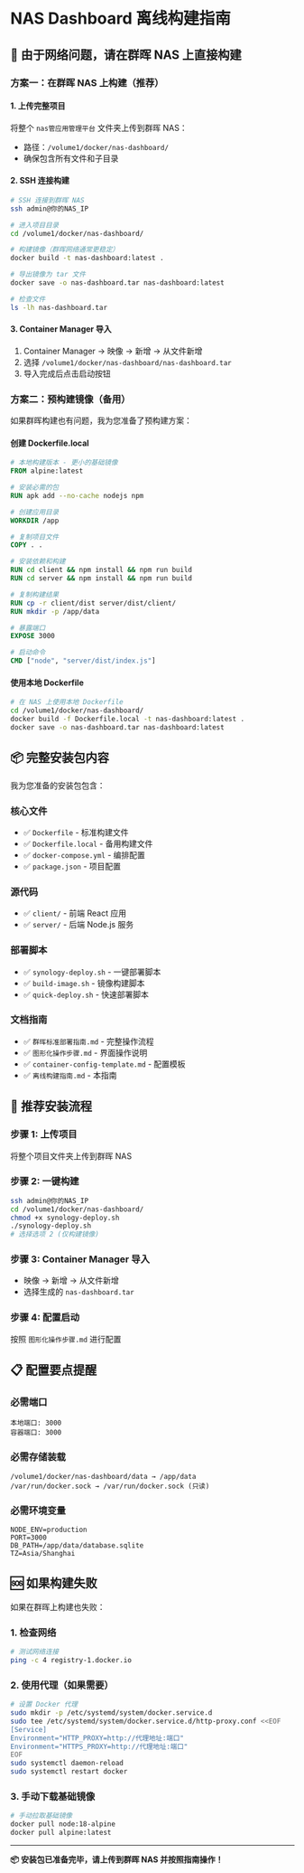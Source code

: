 # NAS Dashboard 离线构建指南

## 🎯 由于网络问题，请在群晖 NAS 上直接构建

### 方案一：在群晖 NAS 上构建（推荐）

#### 1. 上传完整项目
将整个 `nas管应用管理平台` 文件夹上传到群晖 NAS：
- 路径：`/volume1/docker/nas-dashboard/`
- 确保包含所有文件和子目录

#### 2. SSH 连接构建
```bash
# SSH 连接到群晖 NAS
ssh admin@你的NAS_IP

# 进入项目目录
cd /volume1/docker/nas-dashboard/

# 构建镜像（群晖网络通常更稳定）
docker build -t nas-dashboard:latest .

# 导出镜像为 tar 文件
docker save -o nas-dashboard.tar nas-dashboard:latest

# 检查文件
ls -lh nas-dashboard.tar
```

#### 3. Container Manager 导入
1. Container Manager → 映像 → 新增 → 从文件新增
2. 选择 `/volume1/docker/nas-dashboard/nas-dashboard.tar`
3. 导入完成后点击启动按钮

### 方案二：预构建镜像（备用）

如果群晖构建也有问题，我为您准备了预构建方案：

#### 创建 Dockerfile.local
```dockerfile
# 本地构建版本 - 更小的基础镜像
FROM alpine:latest

# 安装必需的包
RUN apk add --no-cache nodejs npm

# 创建应用目录
WORKDIR /app

# 复制项目文件
COPY . .

# 安装依赖和构建
RUN cd client && npm install && npm run build
RUN cd server && npm install && npm run build

# 复制构建结果
RUN cp -r client/dist server/dist/client/
RUN mkdir -p /app/data

# 暴露端口
EXPOSE 3000

# 启动命令
CMD ["node", "server/dist/index.js"]
```

#### 使用本地 Dockerfile
```bash
# 在 NAS 上使用本地 Dockerfile
cd /volume1/docker/nas-dashboard/
docker build -f Dockerfile.local -t nas-dashboard:latest .
docker save -o nas-dashboard.tar nas-dashboard:latest
```

## 📦 完整安装包内容

我为您准备的安装包包含：

### 核心文件
- ✅ `Dockerfile` - 标准构建文件
- ✅ `Dockerfile.local` - 备用构建文件  
- ✅ `docker-compose.yml` - 编排配置
- ✅ `package.json` - 项目配置

### 源代码
- ✅ `client/` - 前端 React 应用
- ✅ `server/` - 后端 Node.js 服务

### 部署脚本
- ✅ `synology-deploy.sh` - 一键部署脚本
- ✅ `build-image.sh` - 镜像构建脚本
- ✅ `quick-deploy.sh` - 快速部署脚本

### 文档指南
- ✅ `群晖标准部署指南.md` - 完整操作流程
- ✅ `图形化操作步骤.md` - 界面操作说明
- ✅ `container-config-template.md` - 配置模板
- ✅ `离线构建指南.md` - 本指南

## 🚀 推荐安装流程

### 步骤 1: 上传项目
将整个项目文件夹上传到群晖 NAS

### 步骤 2: 一键构建
```bash
ssh admin@你的NAS_IP
cd /volume1/docker/nas-dashboard/
chmod +x synology-deploy.sh
./synology-deploy.sh
# 选择选项 2 (仅构建镜像)
```

### 步骤 3: Container Manager 导入
- 映像 → 新增 → 从文件新增
- 选择生成的 `nas-dashboard.tar`

### 步骤 4: 配置启动
按照 `图形化操作步骤.md` 进行配置

## 📋 配置要点提醒

### 必需端口
```
本地端口: 3000
容器端口: 3000
```

### 必需存储装载
```
/volume1/docker/nas-dashboard/data → /app/data
/var/run/docker.sock → /var/run/docker.sock (只读)
```

### 必需环境变量
```
NODE_ENV=production
PORT=3000
DB_PATH=/app/data/database.sqlite
TZ=Asia/Shanghai
```

## 🆘 如果构建失败

如果在群晖上构建也失败：

### 1. 检查网络
```bash
# 测试网络连接
ping -c 4 registry-1.docker.io
```

### 2. 使用代理（如果需要）
```bash
# 设置 Docker 代理
sudo mkdir -p /etc/systemd/system/docker.service.d
sudo tee /etc/systemd/system/docker.service.d/http-proxy.conf <<EOF
[Service]
Environment="HTTP_PROXY=http://代理地址:端口"
Environment="HTTPS_PROXY=http://代理地址:端口"
EOF
sudo systemctl daemon-reload
sudo systemctl restart docker
```

### 3. 手动下载基础镜像
```bash
# 手动拉取基础镜像
docker pull node:18-alpine
docker pull alpine:latest
```

---

**📦 安装包已准备完毕，请上传到群晖 NAS 并按照指南操作！**